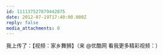 ```yaml
---
id: 111137527879442875
date: 2012-07-19T17:40:00.000Z
reply: false
media_attachments: 0
---
```


我上传了：【视频：家乡舞狮】（来 @优酷网 看我更多精彩视频：）​​​​

